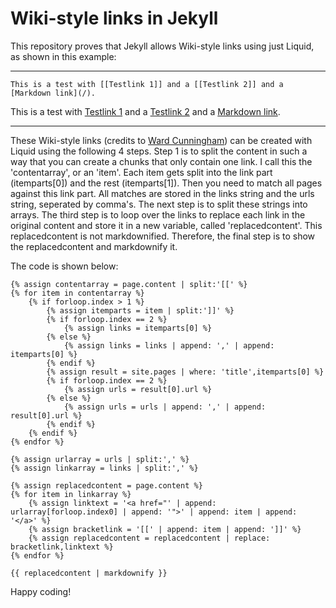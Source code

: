 # Wiki-style links in Jekyll

This repository proves that Jekyll allows Wiki-style links using just Liquid, as shown in this example:

----

    This is a test with [[Testlink 1]] and a [[Testlink 2]] and a [Markdown link](/).

This is a test with [Testlink 1](/testlink1) and a [Testlink 2](/testlink2) and a [Markdown link](/).

----

These Wiki-style links (credits to [Ward Cunningham](https://en.wikipedia.org/wiki/Ward_Cunningham)) can be created with Liquid using the following 4 steps. Step 1 is to split the content in such a way that you can create a chunks that only contain one link. I call this the 'contentarray', or an 'item'. Each item gets split into the link part (itemparts[0]) and the rest (itemparts[1]). Then you need to match all pages against this link part. All matches are stored in the links string and the urls string, seperated by comma's. The next step is to split these strings into arrays. The third step is to loop over the links to replace each link in the original content and store it in a new variable, called 'replacedcontent'. This replacedcontent is not markdownified. Therefore, the final step is to show the replacedcontent and markdownify it.

The code is shown below:

```
{% assign contentarray = page.content | split:'[[' %}
{% for item in contentarray %}
    {% if forloop.index > 1 %}
        {% assign itemparts = item | split:']]' %}
        {% if forloop.index == 2 %}
            {% assign links = itemparts[0] %}
        {% else %}
            {% assign links = links | append: ',' | append: itemparts[0] %}
        {% endif %}
        {% assign result = site.pages | where: 'title',itemparts[0] %}
        {% if forloop.index == 2 %}
            {% assign urls = result[0].url %}
        {% else %}
            {% assign urls = urls | append: ',' | append: result[0].url %}
        {% endif %}
    {% endif %}
{% endfor %}

{% assign urlarray = urls | split:',' %}
{% assign linkarray = links | split:',' %}

{% assign replacedcontent = page.content %}
{% for item in linkarray %}
    {% assign linktext = '<a href="' | append: urlarray[forloop.index0] | append: '">' | append: item | append: '</a>' %}
    {% assign bracketlink = '[[' | append: item | append: ']]' %}
    {% assign replacedcontent = replacedcontent | replace: bracketlink,linktext %}
{% endfor %}

{{ replacedcontent | markdownify }}
```
Happy coding!
